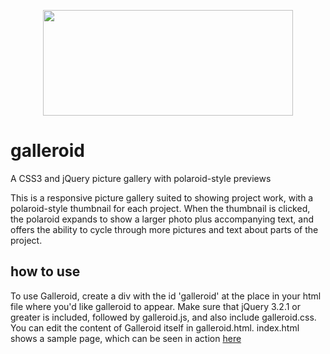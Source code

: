 <p align="center">
  <img width="400" height="169,64 " src="https://user-images.githubusercontent.com/40801473/43268704-3a1be308-90e9-11e8-8642-803d47c21335.png">
</p>


# galleroid
A CSS3 and jQuery picture gallery with polaroid-style previews

This is a responsive picture gallery suited to showing project work, with a polaroid-style thumbnail for each project. When the thumbnail is clicked, the polaroid expands to show a larger photo plus accompanying text, and offers the ability to cycle through more pictures and text about parts of the project.

## how to use
To use Galleroid, create a div with the id 'galleroid' at the place in your html file where you'd like galleroid to appear. Make sure that jQuery 3.2.1 or greater is included, followed by galleroid.js, and also include galleroid.css. You can edit the content of Galleroid itself in galleroid.html. index.html shows a sample page, which can be seen in action [here](http://www.galleroid.feargusbrickley.com)
